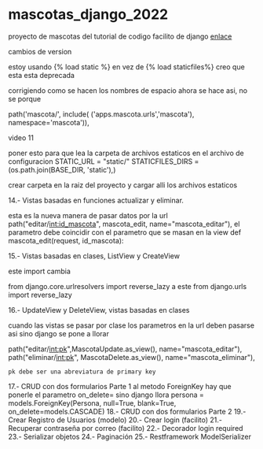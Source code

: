 # mascotas_django_2022

proyecto de mascotas del tutorial de codigo facilito de django [enlace ](https://www.youtube.com/watch?v=xJseXY2sup8&list=PLsRdPvQ2xMkH8c2BOnQ_O1KZ9lyyL_eGB&index=1)

cambios de version

estoy usando  {% load static %} en vez de {% load staticfiles%} creo que esta esta deprecada


corrigiendo como se hacen los nombres de espacio ahora se hace asi, no se porque

  path('mascota/', include( ('apps.mascota.urls','mascota'), namespace='mascota')),


video 11

poner esto para que lea la carpeta de archivos estaticos en el archivo de configuracion
STATIC_URL = "static/"
STATICFILES_DIRS = (os.path.join(BASE_DIR, 'static'),)


crear carpeta en la raiz del proyecto y cargar alli los archivos estaticos

14.- Vistas basadas en funciones actualizar y eliminar.

esta es la nueva manera de pasar datos por la url  path("editar/<int:id_mascota>", mascota_edit, name="mascota_editar"), el parametro debe coincidir con el parametro que se masan en la view  def mascota_edit(request, id_mascota):


15.- Vistas basadas en clases, ListView y CreateView

este import cambia 

from django.core.urlresolvers import reverse_lazy a este from django.urls import reverse_lazy


16.- UpdateView y DeleteView, vistas basadas en clases

cuando las vistas se pasar por clase los parametros en la url deben pasarse asi sino django se pone a llorar

path("editar/<int:pk>",MascotaUpdate.as_view(), name="mascota_editar"),
    path("eliminar/<int:pk>", MascotaDelete.as_view(), name="mascota_eliminar"),

    pk debe ser una abreviatura de primary key

17.- CRUD con dos formularios Parte 1
al metodo ForeignKey hay que ponerle el parametro on_delete= sino django llora
persona = models.ForeignKey(Persona, null=True, blank=True, on_delete=models.CASCADE)
18.- CRUD con dos formularios Parte 2
19.- Crear Registro de Usuarios (modelo)
20.- Crear login (facilito)
21.- Recuperar contraseña por correo (facilito)
22.- Decorador login required
23.- Serializar objetos
24.- Paginación
25.- Restframework ModelSerializer



